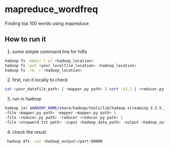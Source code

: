 # mapreduce_wordfreq
Finding top 100 words using mapreduce

## How to run it
1. some simple command line for hdfs
```bash
hadoop fs -mkdir [-p] <hadoop_location>
hadoop fs -put <your_localfile_location> <hadoop_location>
hadoop fs -rm -r <hadoop_location>
```
2. first, run it locally to check
```bash
cat <your_datafile_path> | <mapper.py path> | sort -k1,1 | <reducer.py path>
```
3. run in hadoop
```bash
hadoop jar $HADOOP_HOME/share/hadoop/tools/lib/hadoop-streaming-3.3.5.jar \
-file <mapper.py path> -mapper <mapper.py path> \
-file <reducer.py path> -reducer <reducer.py path> \
-file <stopword.txt path> -input <hadoop_data_path> -output <hadoop_output>
```
4. check the result
```bash
 hadoop dfs -cat <hadoop_output>/part-00000   
```
